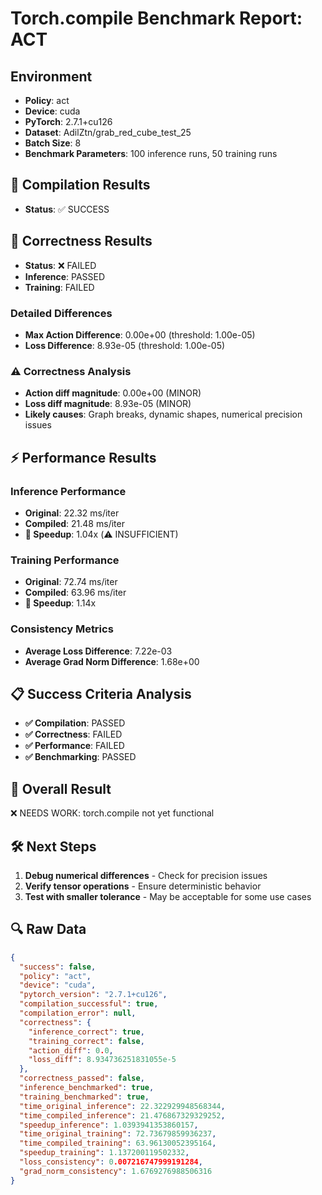 # Torch.compile Benchmark Report: ACT

## Environment

- **Policy**: act
- **Device**: cuda
- **PyTorch**: 2.7.1+cu126
- **Dataset**: AdilZtn/grab_red_cube_test_25
- **Batch Size**: 8
- **Benchmark Parameters**: 100 inference runs, 50 training runs

## 🔧 Compilation Results

- **Status**: ✅ SUCCESS

## 🎯 Correctness Results

- **Status**: ❌ FAILED
- **Inference**: PASSED
- **Training**: FAILED

### Detailed Differences

- **Max Action Difference**: 0.00e+00 (threshold: 1.00e-05)
- **Loss Difference**: 8.93e-05 (threshold: 1.00e-05)

### ⚠️ Correctness Analysis

- **Action diff magnitude**: 0.00e+00 (MINOR)
- **Loss diff magnitude**: 8.93e-05 (MINOR)
- **Likely causes**: Graph breaks, dynamic shapes, numerical precision issues

## ⚡ Performance Results

### Inference Performance

- **Original**: 22.32 ms/iter
- **Compiled**: 21.48 ms/iter
- **🚀 Speedup**: 1.04x (⚠️ INSUFFICIENT)

### Training Performance

- **Original**: 72.74 ms/iter
- **Compiled**: 63.96 ms/iter
- **🚀 Speedup**: 1.14x

### Consistency Metrics

- **Average Loss Difference**: 7.22e-03
- **Average Grad Norm Difference**: 1.68e+00

## 📋 Success Criteria Analysis

- **✅ Compilation**: PASSED
- **✅ Correctness**: FAILED
- **✅ Performance**: FAILED
- **✅ Benchmarking**: PASSED

## 🎯 Overall Result

❌ NEEDS WORK: torch.compile not yet functional

## 🛠️ Next Steps

1. **Debug numerical differences** - Check for precision issues
2. **Verify tensor operations** - Ensure deterministic behavior
3. **Test with smaller tolerance** - May be acceptable for some use cases

## 🔍 Raw Data

```json
{
  "success": false,
  "policy": "act",
  "device": "cuda",
  "pytorch_version": "2.7.1+cu126",
  "compilation_successful": true,
  "compilation_error": null,
  "correctness": {
    "inference_correct": true,
    "training_correct": false,
    "action_diff": 0.0,
    "loss_diff": 8.934736251831055e-5
  },
  "correctness_passed": false,
  "inference_benchmarked": true,
  "training_benchmarked": true,
  "time_original_inference": 22.322929948568344,
  "time_compiled_inference": 21.476867329329252,
  "speedup_inference": 1.0393941353860157,
  "time_original_training": 72.73679859936237,
  "time_compiled_training": 63.96130052395164,
  "speedup_training": 1.137200119502332,
  "loss_consistency": 0.007216747999191284,
  "grad_norm_consistency": 1.6769276988506316
}
```
